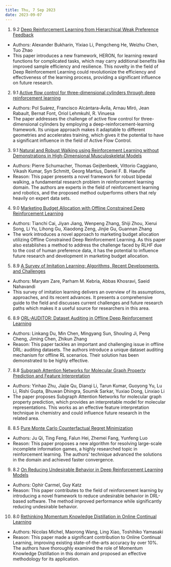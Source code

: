 ```yaml
---
title: Thu, 7 Sep 2023
date: 2023-09-07
---
```

1. 9.2 [Deep Reinforcement Learning from Hierarchical Weak Preference Feedback](https://arxiv.org/abs/2309.02632)
* Authors: Alexander Bukharin, Yixiao Li, Pengcheng He, Weizhu Chen, Tuo Zhao
* This paper introduces a new framework, HERON, for learning reward functions for complicated tasks, which may carry additional benefits like improved sample efficiency and resilience. This novelty in the field of Deep Reinforcement Learning could revolutionize the efficiency and effectiveness of the learning process, providing a significant influence on future research.

2. 9.1 [Active flow control for three-dimensional cylinders through deep reinforcement learning](https://arxiv.org/abs/2309.02462)
* Authors: Pol Suárez, Francisco Alcántara-Ávila, Arnau Miró, Jean Rabault, Bernat Font, Oriol Lehmkuhl, R. Vinuesa
* The paper addresses the challenge of active flow control for three-dimensional cylinders by employing a deep-reinforcement-learning framework. Its unique approach makes it adaptable to different geometries and accelerates training, which gives it the potential to have a significant influence in the field of Active Flow Control.

3. 9.1 [Natural and Robust Walking using Reinforcement Learning without Demonstrations in High-Dimensional Musculoskeletal Models](https://arxiv.org/abs/2309.02976)
* Authors: Pierre Schumacher, Thomas Geijtenbeek, Vittorio Caggiano, Vikash Kumar, Syn Schmitt, Georg Martius, Daniel F. B. Haeufle
* Reason: This paper presents a novel framework for robust bipedal walking, a fundamental research problem in reinforcement learning domain. The authors are experts in the field of reinforcement learning and robotics, and the proposed method outperforms others that rely heavily on expert data sets.

4. 9.0 [Marketing Budget Allocation with Offline Constrained Deep Reinforcement Learning](https://arxiv.org/abs/2309.02669)
* Authors: Tianchi Cai, Jiyan Jiang, Wenpeng Zhang, Shiji Zhou, Xierui Song, Li Yu, Lihong Gu, Xiaodong Zeng, Jinjie Gu, Guannan Zhang
* The work introduces a novel approach to marketing budget allocation utilizing Offline Constrained Deep Reinforcement Learning. As this paper also establishes a method to address the challenge faced by RLHF due to the cost of human preference data, it has the potential to influence future research and development in marketing budget allocation.

5. 8.9 [A Survey of Imitation Learning: Algorithms, Recent Developments, and Challenges](https://arxiv.org/abs/2309.02473)
* Authors: Maryam Zare, Parham M. Kebria, Abbas Khosravi, Saeid Nahavandi
* This survey of imitation learning delivers an overview of its assumptions, approaches, and its recent advances. It presents a comprehensive guide to the field and discusses current challenges and future research paths which makes it a useful source for researchers in this area.

6. 8.9 [ORL-AUDITOR: Dataset Auditing in Offline Deep Reinforcement Learning](https://arxiv.org/abs/2309.03081)
* Authors: Linkang Du, Min Chen, Mingyang Sun, Shouling Ji, Peng Cheng, Jiming Chen, Zhikun Zhang
* Reason: This paper tackles an important and challenging issue in offline DRL: auditing datasets. The authors introduce a unique dataset auditing mechanism for offline RL scenarios. Their solution has been demonstrated to be highly effective.

7. 8.8 [Subgraph Attention Networks for Molecular Graph Property Prediction and Feature Interpretation](https://arxiv.org/abs/2204.09346)
* Authors: Yinhao Zhu, Jiajie Qu, Dianqi Li, Tarun Kumar, Guoyong Yu, Lu Li, Rishi Gupta, Bhuwan Dhingra, Soumik Sarkar, Yuxiao Dong, Linxiao Li
* The paper proposes Subgraph Attention Networks for molecular graph property prediction, which provides an interpretable model for molecular representations. This works as an effective feature interpretation technique in chemistry and could influence future research in the related area.

8. 8.5 [Pure Monte Carlo Counterfactual Regret Minimization](https://arxiv.org/abs/2309.03084)
* Authors: Ju Qi, Ting Feng, Falun Hei, Zhemei Fang, Yunfeng Luo
* Reason: This paper proposes a new algorithm for resolving large-scale incomplete information games, a highly researched topic in reinforcement learning. The authors' technique advanced the solutions in the domain and achieved faster convergence.

9. 8.2 [On Reducing Undesirable Behavior in Deep Reinforcement Learning Models](https://arxiv.org/abs/2309.02869)
* Authors: Ophir Carmel, Guy Katz
* Reason: This paper contributes to the field of reinforcement learning by introducing a novel framework to reduce undesirable behavior in DRL-based software. The method improved performance while significantly reducing undesirable behavior.

10. 8.0 [Rethinking Momentum Knowledge Distillation in Online Continual Learning](https://arxiv.org/abs/2309.02870)
* Authors: Nicolas Michel, Maorong Wang, Ling Xiao, Toshihiko Yamasaki
* Reason: This paper made a significant contribution to Online Continual Learning, improving existing state-of-the-arts accuracy by over 10%. The authors have thoroughly examined the role of Momentum Knowledge Distillation in this domain and proposed an effective methodology for its application.

